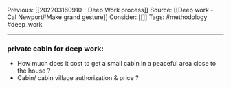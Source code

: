 Previous: [[202203160910 - Deep Work process]]
Source: [[Deep work - Cal Newport#Make grand gesture]]
Consider: [[]]
Tags: #methodology #deep_work
______________

###  private cabin for deep work:
-  How much does it cost to get a small cabin in a peaceful area close to the house ?
-  Cabin/ cabin village authorization & price ?